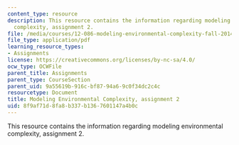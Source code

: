 ```yaml
---
content_type: resource
description: This resource contains the information regarding modeling environmental
  complexity, assignment 2.
file: /media/courses/12-086-modeling-environmental-complexity-fall-2014/8f9af71d8fa8b337b1367601147a4b0c_MIT12_086F14_PS2.pdf
file_type: application/pdf
learning_resource_types:
- Assignments
license: https://creativecommons.org/licenses/by-nc-sa/4.0/
ocw_type: OCWFile
parent_title: Assignments
parent_type: CourseSection
parent_uid: 9a55619b-916c-bf87-94a6-9c0f34dc2c4c
resourcetype: Document
title: Modeling Environmental Complexity, assignment 2
uid: 8f9af71d-8fa8-b337-b136-7601147a4b0c
---
```

This resource contains the information regarding modeling environmental complexity, assignment 2.